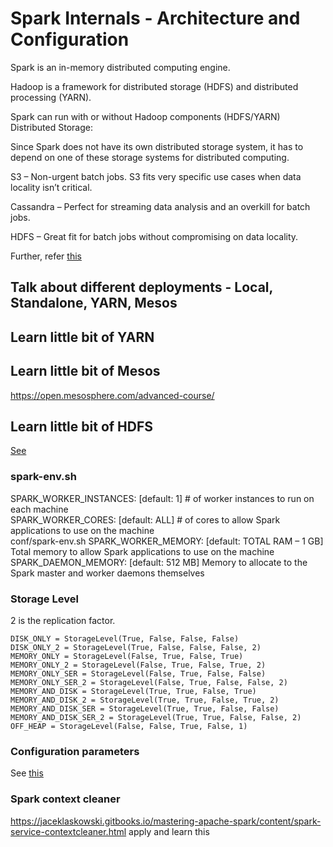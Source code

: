 # Spark Internals - Architecture and Configuration

Spark is an in-memory distributed computing engine.

Hadoop is a framework for distributed storage (HDFS) and distributed processing (YARN).

Spark can run with or without Hadoop components (HDFS/YARN)
Distributed Storage:

Since Spark does not have its own distributed storage system, it has to depend on one of these storage systems for distributed computing.

S3 – Non-urgent batch jobs. S3 fits very specific use cases when data locality isn’t critical.

Cassandra – Perfect for streaming data analysis and an overkill for batch jobs.

HDFS – Great fit for batch jobs without compromising on data locality.

Further, refer [this](https://stackoverflow.com/questions/28664834/which-cluster-type-should-i-choose-for-spark/34657719#34657719)

## Talk about different deployments - Local, Standalone, YARN, Mesos

## Learn little bit of YARN

## Learn little bit of Mesos

https://open.mesosphere.com/advanced-course/

## Learn little bit of HDFS
[See](https://hadoop.apache.org/docs/r1.2.1/hdfs_design.html)


### spark-env.sh

SPARK_WORKER_INSTANCES: [default: 1] # of worker instances to run on each machine  
SPARK_WORKER_CORES: [default: ALL] # of cores to allow Spark applications to use on the machine  
conf/spark-env.sh SPARK_WORKER_MEMORY: [default: TOTAL RAM – 1 GB] Total memory to allow Spark applications to use on the machine  
SPARK_DAEMON_MEMORY: [default: 512 MB] Memory to allocate to the Spark master and worker daemons themselves

### Storage Level

2 is the replication factor.

    DISK_ONLY = StorageLevel(True, False, False, False)
  	DISK_ONLY_2 = StorageLevel(True, False, False, False, 2)
  	MEMORY_ONLY = StorageLevel(False, True, False, True)
  	MEMORY_ONLY_2 = StorageLevel(False, True, False, True, 2)
  	MEMORY_ONLY_SER = StorageLevel(False, True, False, False)
  	MEMORY_ONLY_SER_2 = StorageLevel(False, True, False, False, 2)
  	MEMORY_AND_DISK = StorageLevel(True, True, False, True)
  	MEMORY_AND_DISK_2 = StorageLevel(True, True, False, True, 2)
  	MEMORY_AND_DISK_SER = StorageLevel(True, True, False, False)
  	MEMORY_AND_DISK_SER_2 = StorageLevel(True, True, False, False, 2)
  	OFF_HEAP = StorageLevel(False, False, True, False, 1)
    
### Configuration parameters

See [this](https://spark.apache.org/docs/latest/configuration.html)

### Spark context cleaner
https://jaceklaskowski.gitbooks.io/mastering-apache-spark/content/spark-service-contextcleaner.html
apply and learn this
